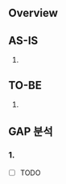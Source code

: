 ## Overview
<!-- 이슈에 대한 간단한 설명 간단하게 한 줄로 작성 -->

## AS-IS
<!-- 현재의 상태나 모습 (개선 되기 이전 상태) -->
1. 

## TO-BE
<!-- 미래의 이상적인 상태나 목표 (개선된 후의 상태) -->
1. 

## GAP 분석
<!-- GAP 분석(=TODO) : as-is 와 to-be 사이의 차이를 분석해서 방향 제시 (개선을 하기위해 어떤 노력을 해야하는지) -->
### 1. <!-- (AS-IS -> TO-BE) 목록 중 하나. 간단한 제목 작성 -->
- [ ] TODO